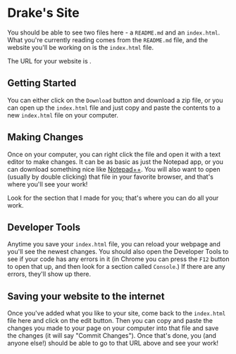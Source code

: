 # Drake's Site
You should be able to see two files here - a `README.md` and an `index.html`. What you're currently reading comes from the `README.md` file, and the website you'll be working on is the `index.html` file.

The URL for your website is .

## Getting Started
You can either click on the `Download` button and download a zip file, or you can open up the `index.html` file and just copy and paste the contents to a new `index.html` file on your computer.

## Making Changes
Once on your computer, you can right click the file and open it with a text editor to make changes. It can be as basic as just the Notepad app, or you can download something nice like [Notepad++](https://notepad-plus-plus.org).  You will also want to open (usually by double clicking) that file in your favorite browser, and that's where you'll see your work! 

Look for the section that I made for you; that's where you can do all your work.

## Developer Tools
Anytime you save your `index.html` file, you can reload your webpage and you'll see the newest changes. You should also open the Developer Tools to see if your code has any errors in it (in Chrome you can press the `F12` button to open that up, and then look for a section called `Console`.) If there are any errors, they'll show up there.

## Saving your website to the internet
Once you've added what you like to your site, come back to the `index.html` file here and click on the edit button. Then you can copy and paste the changes you made to your page on your computer into that file and save the changes (it will say "Commit Changes"). Once that's done, you (and anyone else!) should be able to go to that URL above and see your work!
